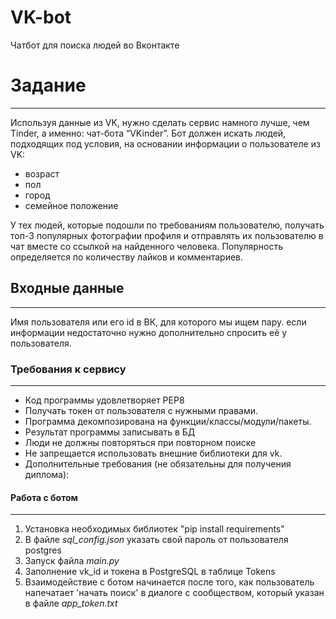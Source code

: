 # VK-bot
Чатбот для поиска людей во Вконтакте
<h1>Задание</h1>
<hr>
<div class = "task-description">
  <p>Используя данные из VK, нужно сделать сервис намного лучше, чем Tinder, а именно: чат-бота “VKinder”. Бот должен искать людей, подходящих под условия, на основании информации о пользователе из VK:</p>
  <ul class = "requirements">
    <li class ="list-item">возраст</li>
    <li class ="list-item">пол</li>
    <li class ="list-item">город</li>
    <li class ="list-item">семейное положение</li>
  </ul>
  <p>У тех людей, которые подошли по требованиям пользователю, получать топ-3 популярных фотографии профиля и отправлять их пользователю в чат вместе со ссылкой на найденного человека.
    Популярность определяется по количеству лайков и комментариев.</p>
  <h2>Входные данные</h2>
  <hr>
  <p>Имя пользователя или его id в ВК, для которого мы ищем пару.
    если информации недостаточно нужно дополнительно спросить её у пользователя.</p>
  <h3>Требования к сервису</h3>
  <hr>
  <ul class = "service-requirements">
    <li class ="list-item">Код программы удовлетворяет PEP8</li>
    <li class ="list-item">Получать токен от пользователя с нужными правами.</li>
    <li class ="list-item">Программа декомпозирована на функции/классы/модули/пакеты.</li>
    <li class ="list-item">Результат программы записывать в БД</li>
    <li class ="list-item">Люди не должны повторяться при повторном поиске</li>
    <li class ="list-item"> Не запрещается использовать внешние библиотеки для vk.</li>
    <li class ="list-item">Дополнительные требования (не обязательны для получения диплома):</li>
  </ul>
 <h4>Работа с ботом</h4>
  <hr>
    <ol class ="work-with-bot-list">
      <li class ="list-item"> Установка необходимых библиотек "pip install requirements"</li>
      <li class ="list-item"> В файле <i>sql_config.json</i> указать свой пароль от пользователя postgres</li>
      <li class ="list-item">Запуск файла <i>main.py</i></li>
      <li class ="list-item">Заполнение vk_id и токена в PostgreSQL в таблице Tokens</li>
      <li class ="list-item">Взаимодействие с ботом начинается после того, как пользователь напечатает 'начать поиск' в диалоге с сообществом, который указан в файле <i>app_token.txt</i></li>
      
      
      
 
    
    


